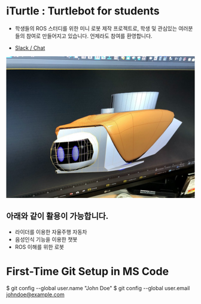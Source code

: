 # iTurtle : Turtlebot for students
- 학생들의 ROS 스터디를 위한 미니 로봇 제작 프로젝트로, 학생 및 관심있는 여러분들의 참여로 만들어지고 있습니다. 언제라도 참여를 환영합니다.

* [Slack / Chat](http://bit.ly/오로카판교슬랙)

![iTurtle](./01_modeling/img_5821.jpg)


## 아래와 같이 활용이 가능합니다.
- 라이더를 이용한 자율주행 자동차
- 음성인식 기능을 이용한 챗봇
- ROS 이해를 위한 로봇 



# First-Time Git Setup in MS Code
$ git config --global user.name "John Doe"
$ git config --global user.email johndoe@example.com
